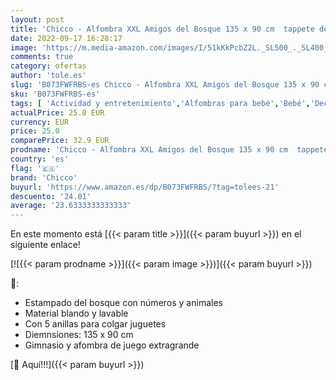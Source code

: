 ```yaml
---
layout: post
title: 'Chicco - Alfombra XXL Amigos del Bosque 135 x 90 cm  tappete de Juegos para bebés.'
date: 2022-09-17 16:28:17
image: 'https://m.media-amazon.com/images/I/51kKkPcbZ2L._SL500_._SL400_.jpg'
comments: true
category: ofertas
author: 'tole.es'
slug: 'B073FWFRBS-es Chicco - Alfombra XXL Amigos del Bosque 135 x 90 cm...'
sku: 'B073FWFRBS-es'
tags: [ 'Actividad y entretenimiento','Alfombras para bebé','Bebé','Decoración para dormitorio de bebé','Dormitorio','chicco','🇪🇸', ]
actualPrice: 25.0 EUR
currency: EUR
price: 25.0
comparePrice: 32.9 EUR
prodname: 'Chicco - Alfombra XXL Amigos del Bosque 135 x 90 cm  tappete de Juegos para bebés.'
country: 'es'
flag: '🇪🇸'
brand: 'Chicco'
buyurl: 'https://www.amazon.es/dp/B073FWFRBS/?tag=tolees-21'
descuento: '24.01'
average: '23.6333333333333'
---
```


En este momento está [{{< param title >}}]({{< param buyurl >}}) en el siguiente enlace!

[![{{< param prodname >}}]({{< param image >}})]({{< param buyurl >}})

🔎:

- Estampado del bosque con números y animales
- Material blando y lavable
- Con 5 anillas para colgar juguetes
- Diemnsiones: 135 x 90 cm
- Gimnasio y afombra de juego extragrande

[🛒 Aquí!!!]({{< param buyurl >}})
